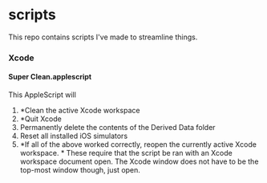# scripts
This repo contains scripts I've made to streamline things.

### Xcode
#### Super Clean.applescript
This AppleScript will 
1. \*Clean the active Xcode workspace
2. \*Quit Xcode
3. Permanently delete the contents of the Derived Data folder
4. Reset all installed iOS simulators
5. \*If all of the above worked correctly, reopen the currently active Xcode workspace.
\* These require that the script be ran with an Xcode workspace document open. The Xcode window does not have to be the top-most window though, just open.
